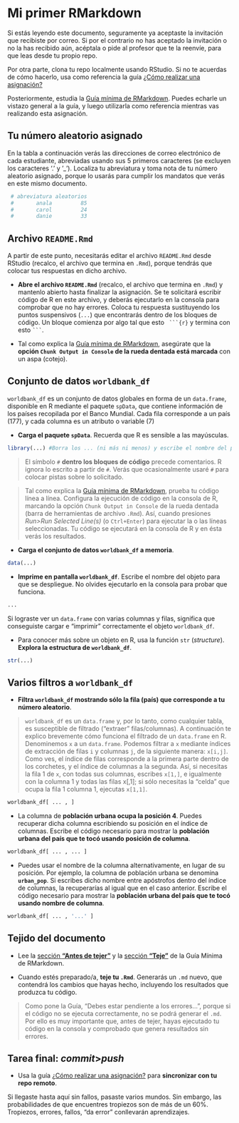 
<!-- Este .md fue generado a partir del .Rmd homónimo. Edítese el .Rmd -->

# Mi primer RMarkdown

Si estás leyendo este documento, seguramente ya aceptaste la invitación
que recibiste por correo. Si por el contrario no has aceptado la
invitación o no la has recibido aún, acéptala o pide al profesor que te
la reenvíe, para que leas desde tu propio repo.

Por otra parte, clona tu repo localmente usando RStudio. Si no te
acuerdas de cómo hacerlo, usa como referencia la guía [¿Cómo realizar
una
asignación?](https://github.com/geomorfologia-master/material-de-apoyo/blob/master/ref/como-hacer-una-asignacion.md)

Posteriormente, estudia la [Guía mínima de
RMarkdown](https://github.com/geomorfologia-master/material-de-apoyo/blob/master/ref/guia-minima-de-rmarkdown.md).
Puedes echarle un vistazo general a la guía, y luego utilizarla como
referencia mientras vas realizando esta asignación.

## Tu número aleatorio asignado

En la tabla a continuación verás las direcciones de correo electrónico
de cada estudiante, abreviadas usando sus 5 primeros caracteres (se
excluyen los caracteres ‘.’ y ’\_’). Localiza tu abreviatura y toma nota
de tu número aleatorio asignado, porque lo usarás para cumplir los
mandatos que verás en este mismo documento.

``` r
 # abreviatura aleatorios
 #       anala         85
 #       carol         24
 #       danie         33
```

## Archivo `README.Rmd`

A partir de este punto, necesitarás editar el archivo `README.Rmd` desde
RStudio (recalco, el archivo que termina en `.Rmd`), porque tendrás que
colocar tus respuestas en dicho archivo.

  - **Abre el archivo `README.Rmd`** (recalco, el archivo que termina en
    `.Rmd`) y mantenlo abierto hasta finalizar la asignación. Se te
    solicitará escribir código de R en este archivo, y deberás
    ejecutarlo en la consola para comprobar que no hay errores. Coloca
    tu respuesta sustituyendo los puntos suspensivos (`...`) que
    encontrarás dentro de los bloques de código. Un bloque comienza por
    algo tal que esto ` ```{r}` y termina con esto ` ``` `.

  - Tal como explica la [Guía mínima de
    RMarkdown](https://github.com/geomorfologia-master/material-de-apoyo/blob/master/ref/guia-minima-de-rmarkdown.md),
    asegúrate que la **opción `Chunk Output in Console` de la rueda
    dentada está marcada** con un aspa (cotejo).

## Conjunto de datos `worldbank_df`

`worldbank_df` es un conjunto de datos globales en forma de un
`data.frame`, disponible en R mediante el paquete `spData`, que contiene
información de los países recopilada por el Banco Mundial. Cada fila
corresponde a un país (177), y cada columna es un atributo o variable
(7)

  - **Carga el paquete `spData`**. Recuerda que R es sensible a las
    mayúsculas.

<!-- end list -->

``` r
library(...) #Borra los ... (ni más ni menos) y escribe el nombre del paquete.
```

> El símbolo `#` **dentro los bloques de código** precede comentarios. R
> ignora lo escrito a partir de `#`. Verás que ocasionalmente usaré `#`
> para colocar pistas sobre lo solicitado.

> Tal como explica la [Guía mínima de
> RMarkdown](https://github.com/geomorfologia-master/material-de-apoyo/blob/master/ref/guia-minima-de-rmarkdown.md),
> prueba tu código línea a línea. Configura la ejecución de código en la
> consola de R, marcando la opción `Chunk Output in Console` de la rueda
> dentada (barra de herramientas de archivo `.Rmd`). Así, cuando
> presiones *Run\>Run Selected Line(s)* (o `Ctrl+Enter`) para ejecutar
> la o las líneas seleccionadas. Tu código se ejecutará en la consola de
> R y en ésta verás los resultados.

  - **Carga el conjunto de datos `worldbank_df` a memoria**.

<!-- end list -->

``` r
data(...)
```

  - **Imprime en pantalla `worldbank_df`**. Escribe el nombre del objeto
    para que se despliegue. No olvides ejecutarlo en la consola para
    probar que funciona.

<!-- end list -->

``` r
...
```

Si lograste ver un `data.frame` con varias columnas y filas, significa
que conseguiste cargar e “imprimir” correctamente el objeto
`worldbank_df`.

  - Para conocer más sobre un objeto en R, usa la función `str`
    (*structure*). **Explora la estructura de `worldbank_df`**.

<!-- end list -->

``` r
str(...)
```

## Varios filtros a `worldbank_df`

  - **Filtra `worldbank_df` mostrando sólo la fila (país) que
    corresponde a tu número aleatorio**.

> `worldbank_df` es un `data.frame` y, por lo tanto, como cualquier
> tabla, es susceptible de filtrado (“extraer” filas/columnas). A
> continuación te explico brevemente cómo funciona el filtrado de un
> `data.frame` en R. Denominemos `x` a un `data.frame`. Podemos filtrar
> a `x` mediante índices de extracción de filas `i` y columnas `j`, de
> la siguiente manera: `x[i,j]`. Como ves, el índice de filas
> corresponde a la primera parte dentro de los corchetes, y el índice de
> columnas a la segunda. Así, si necesitas la fila 1 de `x`, con todas
> sus columnas, escribes `x[1,]`, e igualmente con la columna 1 y todas
> las filas x\[,1\]; si sólo necesitas la “celda” que ocupa la fila 1
> columna 1, ejecutas `x[1,1]`.

``` r
worldbank_df[ ... , ] 
```

  - La columna de **población urbana ocupa la posición 4**. Puedes
    recuperar dicha columna escribiendo su posición en el índice de
    columnas. Escribe el código necesario para mostrar la **población
    urbana del país que te tocó usando posición de columna**.

<!-- end list -->

``` r
worldbank_df[ ... , ... ] 
```

  - Puedes usar el nombre de la columna alternativamente, en lugar de su
    posición. Por ejemplo, la columna de población urbana se denomina
    **`urban_pop`**. Si escribes dicho nombre entre apóstrofos dentro
    del índice de columnas, la recuperarías al igual que en el caso
    anterior. Escribe el código necesario para mostrar la **población
    urbana del país que te tocó usando nombre de columna**.

<!-- end list -->

``` r
worldbank_df[ ... , '...' ] 
```

## Tejido del documento

  - Lee la [sección **“Antes de
    tejer”**](https://github.com/geomorfologia-master/material-de-apoyo/blob/master/ref/guia-minima-de-rmarkdown.md#antes-de-tejer)
    y la [sección
    **“Teje”**](https://github.com/geomorfologia-master/material-de-apoyo/blob/master/ref/guia-minima-de-rmarkdown.md#teje)
    de la Guía Mínima de RMarkdown.

  - Cuando estés preparado/a, **teje tu `.Rmd`**. Generarás un `.md`
    nuevo, que contendrá los cambios que hayas hecho, incluyendo los
    resultados que produzca tu código.

> Como pone la Guía, “Debes estar pendiente a los errores…”, porque si
> el código no se ejecuta correctamente, no se podrá generar el `.md`.
> Por ello es muy importante que, antes de tejer, hayas ejecutado tu
> código en la consola y comprobado que genera resultados sin errores.

## Tarea final: *commit*\>*push*

  - Usa la guía [¿Cómo realizar una
    asignación?](https://github.com/geomorfologia-master/material-de-apoyo/blob/master/ref/como-hacer-una-asignacion.md)
    para **sincronizar con tu repo remoto**.

Si llegaste hasta aquí sin fallos, pasaste varios mundos. Sin embargo,
las probabilidades de que encuentres tropiezos son de más de un 60%.
Tropiezos, errores, fallos, “da error” conllevarán aprendizajes.
